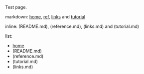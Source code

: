
Test page.

markdown: [home](README.md), [ref](reference.md), [links](links.md) and [tutorial](tutorial.md)

inline: (README.md), (reference.md), (links.md) and (tutorial.md)

list:
* [home](README.md)
* (README.md)
* (reference.md)
* (tutorial.md)
* (links.md)
